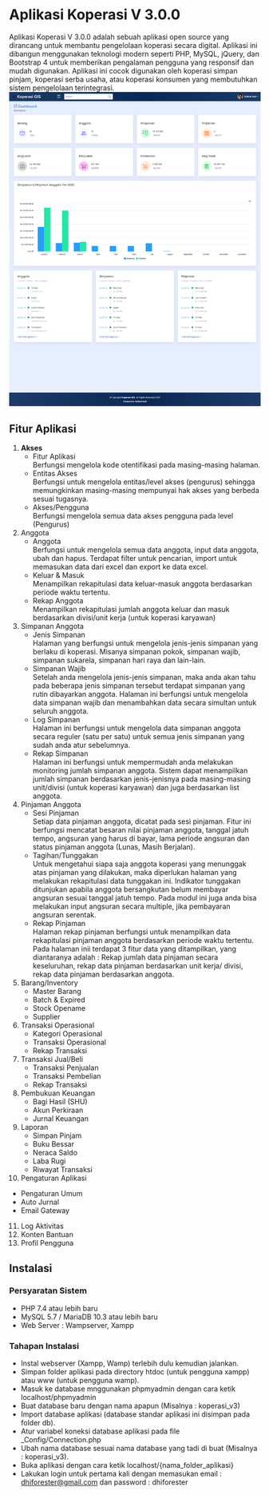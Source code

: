 # Aplikasi Koperasi V 3.0.0
Aplikasi Koperasi V 3.0.0 adalah sebuah aplikasi open source yang dirancang untuk membantu pengelolaan koperasi secara digital. Aplikasi ini dibangun menggunakan teknologi modern seperti PHP, MySQL, jQuery, dan Bootstrap 4 untuk memberikan pengalaman pengguna yang responsif dan mudah digunakan. Aplikasi ini cocok digunakan oleh koperasi simpan pinjam, koperasi serba usaha, atau koperasi konsumen yang membutuhkan sistem pengelolaan terintegrasi.
![Logo](./assets/img/screenshot/dashboard.png)

## Fitur Aplikasi
1. **Akses**    
    - Fitur Aplikasi <br>
    Berfungsi mengelola kode otentifikasi pada masing-masing halaman.
    - Entitas Akses <br>
    Berfungsi untuk mengelola entitas/level akses (pengurus) sehingga memungkinkan masing-masing mempunyai hak akses yang berbeda sesuai tugasnya.
    - Akses/Pengguna <br>
    Berfungsi mengelola semua data akses pengguna pada level (Pengurus)
2. Anggota
   - Anggota<br> 
     Berfungsi untuk mengelola semua data anggota, input data anggota, ubah dan hapus. Terdapat filter untuk pencarian, import untuk memasukan data dari excel dan export ke data excel.
   - Keluar & Masuk <br> 
     Menampilkan rekapitulasi data keluar-masuk anggota berdasarkan periode waktu tertentu.
   - Rekap Anggota <br> 
     Menampilkan rekapitulasi jumlah anggota keluar dan masuk berdasarkan divisi/unit kerja (untuk koperasi karyawan)
3. Simpanan Anggota
   - Jenis Simpanan<br> 
     Halaman yang berfungsi untuk mengelola jenis-jenis simpanan yang berlaku di koperasi. Misanya simpanan pokok, simpanan wajib, simpanan sukarela, simpanan hari raya dan lain-lain.
   - Simpanan Wajib<br> 
     Setelah anda mengelola jenis-jenis simpanan, maka anda akan tahu pada beberapa jenis simpanan tersebut terdapat simpanan yang rutin dibayarkan anggota. Halaman ini berfungsi untuk mengelola data simpanan wajib dan menambahkan data secara simultan untuk seluruh anggota.
   - Log Simpanan<br>
     Halaman ini berfungsi untuk mengelola data simpanan anggota secara reguler (satu per satu) untuk semua jenis simpanan yang sudah anda atur sebelumnya.
   - Rekap Simpanan<br>
     Halaman ini berfungsi untuk mempermudah anda melakukan monitoring jumlah simpanan anggota. Sistem dapat menampilkan jumlah simpanan berdasarkan jenis-jenisnya pada masing-masing unit/divisi (untuk koperasi karyawan) dan juga berdasarkan list anggota.
4. Pinjaman Anggota
   - Sesi Pinjaman<br>
     Setiap data pinjaman anggota, dicatat pada sesi pinjaman. Fitur ini berfungsi mencatat besaran nilai pinjaman anggota, tanggal jatuh tempo, angsuran yang harus di bayar, lama periode angsuran dan status pinjaman anggota (Lunas, Masih Berjalan).
   - Tagihan/Tunggakan<br>
     Untuk mengetahui siapa saja anggota koperasi yang menunggak atas pinjaman yang dilakukan, maka diperlukan halaman yang melakukan rekapitulasi data tunggakan ini. Indikator tunggakan ditunjukan apabila anggota bersangkutan belum membayar angsuran sesuai tanggal jatuh tempo. Pada modul ini juga anda bisa melakukan input angsuran secara multiple, jika pembayaran angsuran serentak.
   - Rekap Pinjaman<br>
     Halaman rekap pinjaman berfungsi untuk menampilkan data rekapitulasi pinjaman anggota berdasarkan periode waktu tertentu. Pada halaman inii terdapat 3 fitur data yang ditampilkan, yang diantaranya adalah : Rekap jumlah data pinjaman secara keseluruhan, rekap data pinjaman berdasarkan unit kerja/ divisi, rekap data pinjaman berdasarkan anggota.
5. Barang/Inventory
   - Master Barang
   - Batch & Expired
   - Stock Opename
   - Supplier
6. Transaksi Operasional
   - Kategori Operasional
   - Transaksi Operasional
   - Rekap Transaksi
7. Transaksi Jual/Beli
   - Transaksi Penjualan
   - Transaksi Pembelian
   - Rekap Transaksi
8. Pembukuan Keuangan
   - Bagi Hasil (SHU)
   - Akun Perkiraan
   - Jurnal Keuangan
9. Laporan
   - Simpan Pinjam
   - Buku Bessar
   - Neraca Saldo
   - Laba Rugi
   - Riwayat Transaksi
10. Pengaturan Aplikasi
   - Pengaturan Umum
   - Auto Jurnal
   - Email Gateway
11. Log Aktivitas
12. Konten Bantuan
13. Profil Pengguna

## Instalasi
### Persyaratan Sistem
- PHP 7.4 atau lebih baru
- MySQL 5.7 / MariaDB 10.3 atau lebih baru
- Web Server : Wampserver, Xampp
### Tahapan Instalasi
- Instal webserver (Xampp, Wamp) terlebih dulu kemudian jalankan.
- Simpan folder aplikasi pada directory htdoc (untuk pengguna xampp) atau www (untuk pengguna wamp).
- Masuk ke database mnggunakan phpmyadmin dengan cara ketik localhost/phpmyadmin
- Buat database baru dengan nama apapun (Misalnya : koperasi_v3)
- Import database aplikasi (database standar aplikasi ini disimpan pada folder db).
- Atur variabel koneksi database aplikasi pada file _Config/Connection.php
- Ubah nama database sesuai nama database yang tadi di buat (Misalnya : koperasi_v3).
- Buka aplikasi dengan cara ketik localhost/{nama_folder_aplikasi}
- Lakukan login untuk pertama kali dengan memasukan email : dhiforester@gmail.com dan password : dhiforester





